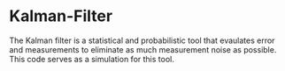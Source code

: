 # Kalman-Filter
The Kalman filter is a statistical and probabilistic tool that evaulates error and measurements to eliminate as much measurement noise as possible.
This code serves as a simulation for this tool.
